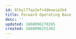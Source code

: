 ```yaml
---
id: 9lkyl77qx2wfs4dmuwip2b4
title: Forward Operating Base
desc: ''
updated: 1660096270265
created: 1660096255302
---
```


